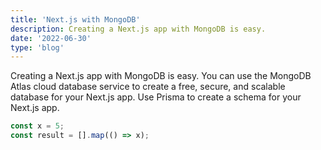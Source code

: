 ```yaml
---
title: 'Next.js with MongoDB'
description: Creating a Next.js app with MongoDB is easy.
date: '2022-06-30'
type: 'blog'
---
```


Creating a Next.js app with MongoDB is easy. You can use the MongoDB Atlas cloud database service to create a free, secure, and scalable database for your Next.js app. Use Prisma to create a schema for your Next.js app.

```typescript
const x = 5;
const result = [].map(() => x);
```

